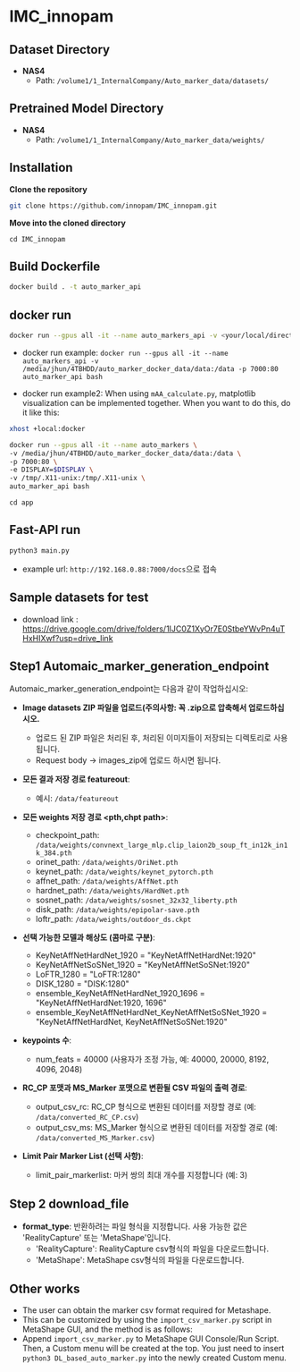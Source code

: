 # IMC_innopam

## Dataset Directory

- **NAS4**
  - Path: `/volume1/1_InternalCompany/Auto_marker_data/datasets/`

## Pretrained Model Directory

- **NAS4**
  - Path: `/volume1/1_InternalCompany/Auto_marker_data/weights/`

## Installation

**Clone the repository**
```bash
git clone https://github.com/innopam/IMC_innopam.git
```
**Move into the cloned directory**
```
cd IMC_innopam
```
## Build Dockerfile

```bash
docker build . -t auto_marker_api
```
## docker run
```bash
docker run --gpus all -it --name auto_markers_api -v <your/local/directory/data>:/data -p 7000:80 auto_marker_api bash
```
- docker run example: `docker run --gpus all -it --name auto_markers_api -v /media/jhun/4TBHDD/auto_marker_docker_data/data:/data -p 7000:80 auto_marker_api bash`

- docker run example2: When using `mAA_calculate.py`, matplotlib visualization can be implemented together. When you want to do this, do it like this:
```bash
xhost +local:docker

docker run --gpus all -it --name auto_markers \
-v /media/jhun/4TBHDD/auto_marker_docker_data/data:/data \
-p 7000:80 \
-e DISPLAY=$DISPLAY \
-v /tmp/.X11-unix:/tmp/.X11-unix \
auto_marker_api bash
```
```
cd app
```
## Fast-API run
```bash
python3 main.py
```
- example url: `http://192.168.0.88:7000/docs`으로 접속

## Sample datasets for test
- download link : https://drive.google.com/drive/folders/1IJC0Z1XyOr7E0StbeYWvPn4uTHxHIXwf?usp=drive_link
## Step1 Automaic_marker_generation_endpoint

Automaic_marker_generation_endpoint는 다음과 같이 작업하십시오:

- **Image datasets ZIP 파일을 업로드(주의사항: 꼭 .zip으로 압축해서 업로드하십시오.**
    - 업로드 된 ZIP 파일은 처리된 후, 처리된 이미지들이 저장되는 디렉토리로 사용됩니다.
    -  Request body -> images_zip에 업로드 하시면 됩니다.

- **모든 결과 저장 경로 featureout**:
    - 예시: `/data/featureout`

- **모든 weights 저장 경로 <pth,chpt path>**:
    - checkpoint_path: `/data/weights/convnext_large_mlp.clip_laion2b_soup_ft_in12k_in1k_384.pth`
    - orinet_path: `/data/weights/OriNet.pth`
    - keynet_path: `/data/weights/keynet_pytorch.pth`
    - affnet_path: `/data/weights/AffNet.pth`
    - hardnet_path: `/data/weights/HardNet.pth`
    - sosnet_path: `/data/weights/sosnet_32x32_liberty.pth`
    - disk_path: `/data/weights/epipolar-save.pth`
    - loftr_path: `/data/weights/outdoor_ds.ckpt`

- **선택 가능한 모델과 해상도 (콤마로 구분)**:
    - KeyNetAffNetHardNet_1920 = "KeyNetAffNetHardNet:1920"
    - KeyNetAffNetSoSNet_1920 = "KeyNetAffNetSoSNet:1920"
    - LoFTR_1280 = "LoFTR:1280"
    - DISK_1280 = "DISK:1280"
    - ensemble_KeyNetAffNetHardNet_1920_1696 = "KeyNetAffNetHardNet:1920, 1696"
    - ensemble_KeyNetAffNetHardNet_KeyNetAffNetSoSNet_1920 = "KeyNetAffNetHardNet, KeyNetAffNetSoSNet:1920"

- **keypoints 수**:
    - num_feats = 40000 (사용자가 조정 가능, 예: 40000, 20000, 8192, 4096, 2048)
    
- **RC_CP 포맷과 MS_Marker 포맷으로 변환될 CSV 파일의 출력 경로**:
    - output_csv_rc: RC_CP 형식으로 변환된 데이터를 저장할 경로 (예: `/data/converted_RC_CP.csv`)
    - output_csv_ms: MS_Marker 형식으로 변환된 데이터를 저장할 경로 (예: `/data/converted_MS_Marker.csv`)

- **Limit Pair Marker List (선택 사항)**:
    - limit_pair_markerlist: 마커 쌍의 최대 개수를 지정합니다 (예: 3)


## Step 2 download_file
- **format_type**: 반환하려는 파일 형식을 지정합니다. 사용 가능한 값은 'RealityCapture' 또는 'MetaShape'입니다.
    - 'RealityCapture': RealityCapture csv형식의 파일을 다운로드합니다.
    - 'MetaShape': MetaShape csv형식의 파일을 다운로드합니다.
 
## Other works
- The user can obtain the marker csv format required for Metashape.
- This can be customized by using the `import_csv_marker.py` script in MetaShape GUI, and the method is as follows:
- Append `import_csv_marker.py` to MetaShape GUI Console/Run Script. Then, a Custom menu will be created at the top. You just need to insert `python3 DL_based_auto_marker.py` into the newly created Custom menu.


